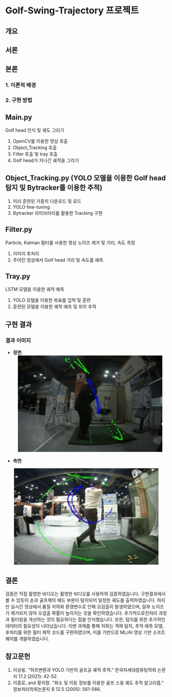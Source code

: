 # Golf-Swing-Trajectory 프로젝트

## 개요

## 서론


## 본론

### 1. 이론적 배경


### 2. 구현 방법
## Main.py
Golf head 인식 및 궤도 그리기
1. OpenCV를 이용한 영상 호출
2. Object_Tracking 호출
3. Filter 호출 및 tray 호출
4. Golf head가 지나간 궤적을 그리기

## Object_Tracking.py (YOLO 모델을 이용한 Golf head 탐지 및 Bytracker를 이용한 추적)
1. 미리 훈련된 가중치 다운로드 및 로드 
2. YOLO fine-tuning
3. Bytracker 라이브러리를 활용한 Tracking 구현 

## Filter.py
Particle, Kalman 필터를 사용한 영상 노이즈 제거 및 거리, 속도 측정
1. 이미지 후처리 
2. 주어진 영상에서 Golf head 거리 및 속도를 예측

## Tray.py
LSTM 모델을 이용한 궤적 예측 
1. YOLO 모델을 이용한 좌표를 입력 및 훈련
2. 훈련된 모델을 이용한 궤적 예측 및 위치 추적
     

## 구현 결과


### 결과 이미지
- **정면**:
  <div align="center">
    <img src="images/정면.jpg" width="450" height="300">
</div>

- **측면**:
 <div align="center">
    <img src="images/측면.jpg" width="450" height="300">
</div>

## 결론
검증은 직접 촬영한 비디오는 촬영한 비디오를 사용하여 검증하였습니다. 구현결과에서 볼 수 있듯이 손과 골프채의 헤드 부분이 탐지되어 일정한 궤도를 출력하였습니다. 하지만 실시간 영상에서 품질 저하와 환경변수로 인해 오검출이 발생하였으며, 일부 노이즈가 제거되지 않아 오검출 확률이 높아지는 것을 확인하였습니다. 추가적으로전처리 과정과 필터링을 개선하는 것이 필요하다는 점을 인식했습니다. 또한, 탐지를 위한 추가적인 데이터의 필요성이 나타났습니다. 이번 과제를 통해 저희는 객체 탐지, 추적 예측 모델, 후처리를 위한 필터 제작 코드를 구현하였으며, 이를 기반으로 ML/AI 영상 기반 소프트웨어를 개발하였습니다.


## 참고문헌
1. 이상웅. "허프변환과 YOLO 기반의 골프공 궤적 추적." 한국차세대컴퓨팅학회 논문지 17.2 (2021): 42-52.
2. 이홍로, and 황치정. "화소 및 이동 정보를 이용한 골프 스윙 궤도 추적 알고리즘." 정보처리학회논문지 B 12.5 (2005): 561-566.
